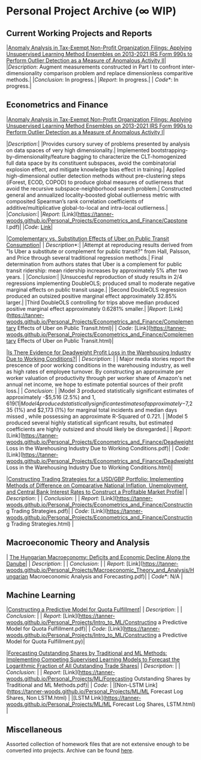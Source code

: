 # Personal Project Archive (∞ WIP)

## Current Working Projects and Reports

|<u>Anomaly Analysis in Tax-Exempt Non-Profit Organization Filings: Applying Unsupervised Learning Method Ensembles on 2013-2021 IRS Form 990s to Perform Outlier Detection as a Measure of Anomalous Activity II</u>|
|*Description*: Augment measurements constructed in Part I to confront inter-dimensionality comparison problem and replace dimensionless comparitive methods.|
|*Conclusion*: In progress.|
|*Report*: In progress.|
| *Code**: In progress.|


## Econometrics and Finance

|<u>Anomaly Analysis in Tax-Exempt Non-Profit Organization Filings: Applying Unsupervised Learning Method Ensembles on 2013-2021 IRS Form 990s to Perform Outlier Detection as a Measure of Anomalous Activity I</u>|

|*Description*:|
|Provides cursory survey of problems presented by analysis on data spaces of very high dimensionality.|
Implemented bootstrapping-by-dimensionality/feature bagging to characterize the CLT-homogenized full data space by its constituent subspaces, avoid the combinatorial explosion effect, and mitigate knowledge bias effect in training.|
Applied high-dimensional outlier detection methods without pre-clustering steps (iForest, ECOD, COPOD) to produce global measures of outlierness that avoid the recursive subspace-neighborhood search problem.|
Constructed general and annualized locality-boosted global outlierness metric with composited Spearman’s rank correlation coefficients of additive/multiplicative global-to-local and intra-local outlierness.|
|*Conclusion*:|
|*Report*: [Link](https://tanner-woods.github.io/Personal_Projects/Econometrics_and_Finance/Capstone I.pdf)|
|*Code*: [Link](https://tanner-woods.github.io/Personal_Projects/Econometrics_and_Finance/)|


|<u>Complementary vs. Substitution Effects of Uber on Public Transit Consumption</u>| 
| *Description**:|
|Attempt at reproducing results derived from "Is Uber a substitute or complement for public transit?" from Hall, Palsson, and Price through several traditional regression methods.|
Final determination from authors states that Uber is a complement for public transit ridership: mean ridership increases by approximately 5% after two years. |
|*Conclusion*:| 
|Unsuccesful reproduction of study results in 2/4 regressions implementing DoubleOLS; produced small to moderate negative marginal effects on public transit usage.|
|Second DoubleOLS regression produced an outsized positive marginal effect approximately 32.85% larger.|
|Third DoubleOLS controlling for trips above median produced positive marginal effect approximately 0.6281% smaller.|
|*Report*: [Link](https://tanner-woods.github.io/Personal_Projects/Econometrics_and_Finance/Complementary Effects of Uber on Public Transit.html)|
| *Code*: [Link](https://tanner-woods.github.io/Personal_Projects/Econometrics_and_Finance/Complementary Effects of Uber on Public Transit.html)|

|<u>Is There Evidence for Deadweight Profit Loss in the Warehousing Industry Due to Working Conditions?</u>|
| *Description*: |
| Major media stories report the prescence of poor working conditions in the warehousing industry, as well as high rates of employee turnover. By constructing an approximate per worker valuation of productivity through per worker share of Amazon's net annual net income, we hope to estimate potential sources of their profit loss.|
| *Conclusion*: |
|Model 3 produced statistically significant estimates of approximately -$5,516 (2.5%) and $1,619 (1%) for marginal median days missed and mean weekly hours of work, while possessing an approximate R-Squared of 0.793.|
|Model 4 produced statistically significant estimates of approximately -$7,235 (1%) and $2,173 (1%) for marginal total incidents and median days missed , while possessing an approximate R-Squared of 0.721. |
|Model 5 produced several highly statisticall signficant results, but estimated coefficients are highly outsized and should likely be disregarded.|
| *Report*: [Link](https://tanner-woods.github.io/Personal_Projects/Econometrics_and_Finance/Deadweight Loss in the Warehousing Industry Due to Working Conditions.pdf)|
| *Code*: [Link](https://tanner-woods.github.io/Personal_Projects/Econometrics_and_Finance/Deadweight Loss in the Warehousing Industry Due to Working Conditions.html)|

|<u>Constructing Trading Strategies for a USD/GBP Portfolio: Implementing Methods of Difference on Comparative National Inflation, Unemployment, and Central Bank Interest Rates to Construct a Profitable Market Profile</u>|
| *Description*: |
| *Conclusion*: |
| *Report*: [Link](https://tanner-woods.github.io/Personal_Projects/Econometrics_and_Finance/Constructing Trading Strategies.pdf)|
| *Code*: [Link](https://tanner-woods.github.io/Personal_Projects/Econometrics_and_Finance/Constructing Trading Strategies.html) |

## Macroeconomic Theory and Analysis

| <u>The Hungarian Macroeconomy: Deficits and Economic Decline Along the Danube</u>|
| *Description*: |
| *Conclusion*: |
| *Report*: [Link](https://tanner-woods.github.io/Personal_Projects/Macroeconomic_Theory_and_Analysis/Hungarian Macroeconomic Analysis and Forecasting.pdf)|
| *Code**: N/A |

## Machine Learning

|<u>Constructing a Predictive Model for Quota Fulfillment</u>|
| *Description*: |
| *Conclusion*: |
| *Report*: [Link](https://tanner-woods.github.io/Personal_Projects/Intro_to_ML/Constructing a Predictive Model for Quota Fulfillment.pdf)|
| *Code*: [Link](https://tanner-woods.github.io/Personal_Projects/Intro_to_ML/Constructing a Predictive Model for Quota Fulfillment.py)|

|<u>Forecasting Outstanding Shares by Traditional and ML Methods: Implementing Competing Supervised Learning Models to Forecast the Logarithmic Fraction of All Outstanding Trade Shares</u>| 
| *Description*: |
| *Conclusion*: |
| *Report*: [Link](https://tanner-woods.github.io/Personal_Projects/ML/Forecasting Outstanding Shares by Traditional and ML Methods.pdf)|
| *Code*: |
|[Non-LSTM Link](https://tanner-woods.github.io/Personal_Projects/ML/ML Forecast Log Shares, Non LSTM.html) |
|[LSTM Link](https://tanner-woods.github.io/Personal_Projects/ML/ML Forecast Log Shares, LSTM.html) |

## Miscellaneous

Assorted collection of homework files that are not extensive enough to be converted into projects. Archive can be found [here](https://tanner-woods.github.io/Personal_Projects/Miscellaneous/Miscellaneous_Home).
